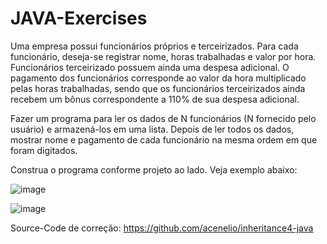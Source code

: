 <h1>JAVA-Exercises</h1>

<p>Uma empresa possui funcionários próprios e terceirizados. Para cada funcionário, deseja-se registrar nome, horas trabalhadas e valor por hora. Funcionários terceirizado
possuem ainda uma despesa adicional. O pagamento dos funcionários corresponde ao valor da hora multiplicado pelas horas trabalhadas, sendo que os funcionários terceirizados ainda recebem um bônus correspondente a 110% de sua despesa adicional. 

Fazer um programa para ler os dados de N funcionários (N fornecido pelo usuário) e armazená-los em uma lista. Depois de ler todos os dados, mostrar nome e pagamento de cada funcionário na mesma ordem em que foram digitados.

Construa o programa conforme projeto ao lado. Veja exemplo abaixo:</p>

![image](https://user-images.githubusercontent.com/70419007/197790066-04a7cc55-15c4-4a9b-b472-abb47efac511.png)

![image](https://user-images.githubusercontent.com/70419007/197790316-ed670aa5-4207-48c8-9133-98006978583d.png)

Source-Code de correção: https://github.com/acenelio/inheritance4-java

